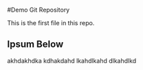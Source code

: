 #Demo Git Repository

This is the first file in this repo.

## Ipsum Below

akhdakhdka kdhakdahd lkahdlkahd dlkahdlkd
 